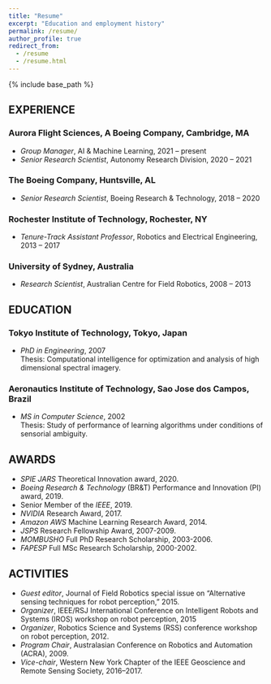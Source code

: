 ```yaml
---
title: "Resume"
excerpt: "Education and employment history"
permalink: /resume/
author_profile: true
redirect_from:
  - /resume
  - /resume.html
---
```


{% include base_path %}

## EXPERIENCE

### Aurora Flight Sciences, A Boeing Company, Cambridge, MA
* *Group Manager*, AI & Machine Learning, 2021 – present
* *Senior Research Scientist*, Autonomy Research Division, 2020 – 2021

### The Boeing Company, Huntsville, AL
* *Senior Research Scientist*, Boeing Research & Technology, 2018 – 2020

### Rochester Institute of Technology, Rochester, NY
* *Tenure-Track Assistant Professor*,  Robotics and Electrical Engineering, 2013 – 2017

### University of Sydney, Australia
* *Research Scientist*, Australian Centre for Field Robotics, 2008 – 2013

## EDUCATION

### Tokyo Institute of Technology, Tokyo, Japan
* *PhD in Engineering*, 2007  
Thesis: Computational intelligence for optimization and analysis of high dimensional spectral imagery.  

### Aeronautics Institute of Technology, Sao Jose dos Campos, Brazil
* *MS in Computer Science*, 2002  
Thesis: Study of performance of learning algorithms under conditions of sensorial ambiguity.  


## AWARDS
* *SPIE JARS* Theoretical Innovation award, 2020. 
* *Boeing Research & Technology* (BR&T) Performance and Innovation (PI) award, 2019. 
* Senior Member of the *IEEE*, 2019. 
* *NVIDIA* Research Award, 2017. 
* *Amazon AWS* Machine Learning Research Award, 2014.  
* *JSPS* Research Fellowship Award, 2007-2009.
* *MOMBUSHO* Full PhD Research Scholarship, 2003-2006.
* *FAPESP* Full MSc Research Scholarship, 2000-2002.

## ACTIVITIES

* *Guest editor*, Journal of Field Robotics special issue on “Alternative sensing techniques for robot perception,” 2015.
* *Organizer*, IEEE/RSJ International Conference on Intelligent Robots and Systems (IROS) workshop on robot perception, 2015
* *Organizer*, Robotics Science and Systems (RSS) conference workshop on robot perception, 2012.
* *Program Chair*, Australasian Conference on Robotics and Automation (ACRA), 2009.
* *Vice-chair*, Western New York Chapter of the IEEE Geoscience and Remote Sensing Society, 2016–2017. 
